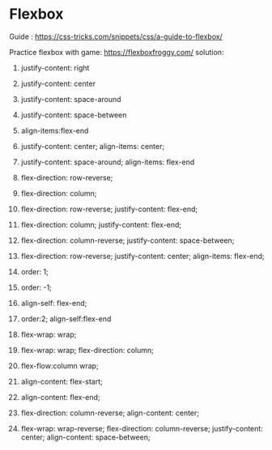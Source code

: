# Flexbox

Guide : https://css-tricks.com/snippets/css/a-guide-to-flexbox/

Practice flexbox with game: https://flexboxfroggy.com/
solution:

1)  justify-content: right
2)  justify-content: center
3)  justify-content: space-around
4)  justify-content: space-between
5)  align-items:flex-end
6)  justify-content: center;
    align-items: center;
7)  justify-content: space-around;
    align-items: flex-end
8)  flex-direction: row-reverse;
9)  flex-direction: column;
10) flex-direction: row-reverse;
    justify-content: flex-end;
11) flex-direction: column;
    justify-content: flex-end;
12) flex-direction: column-reverse;
    justify-content: space-between;

13) flex-direction: row-reverse;
    justify-content: center;
    align-items: flex-end;

14) order: 1;
15) order: -1;
16) align-self: flex-end;
17) order:2;
    align-self:flex-end
18) flex-wrap: wrap;
19) flex-wrap: wrap;
    flex-direction: column;
20) flex-flow:column wrap;
21) align-content: flex-start;
22) align-content: flex-end;
23) flex-direction: column-reverse;
    align-content: center;

24) flex-wrap: wrap-reverse;
    flex-direction: column-reverse;
    justify-content: center;
    align-content: space-between; 
